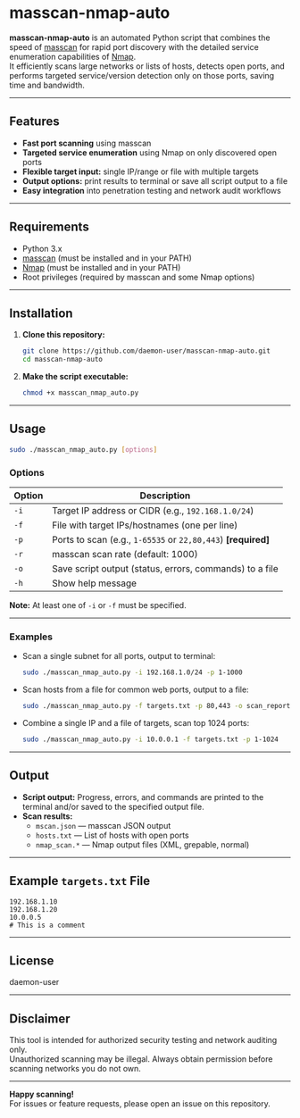 # masscan-nmap-auto

**masscan-nmap-auto** is an automated Python script that combines the speed of [masscan](https://github.com/robertdavidgraham/masscan) for rapid port discovery with the detailed service enumeration capabilities of [Nmap](https://nmap.org/).  
It efficiently scans large networks or lists of hosts, detects open ports, and performs targeted service/version detection only on those ports, saving time and bandwidth.

---

## Features

- **Fast port scanning** using masscan
- **Targeted service enumeration** using Nmap on only discovered open ports
- **Flexible target input:** single IP/range or file with multiple targets
- **Output options:** print results to terminal or save all script output to a file
- **Easy integration** into penetration testing and network audit workflows

---

## Requirements

- Python 3.x
- [masscan](https://github.com/robertdavidgraham/masscan) (must be installed and in your PATH)
- [Nmap](https://nmap.org/) (must be installed and in your PATH)
- Root privileges (required by masscan and some Nmap options)

---

## Installation

1. **Clone this repository:**
   ```bash
   git clone https://github.com/daemon-user/masscan-nmap-auto.git
   cd masscan-nmap-auto
   ```
2. **Make the script executable:**
   ```bash
   chmod +x masscan_nmap_auto.py
   ```

---

## Usage

```bash
sudo ./masscan_nmap_auto.py [options]
```

### **Options**

| Option               | Description                                                               |
|----------------------|---------------------------------------------------------------------------|
| `-i `        | Target IP address or CIDR (e.g., `192.168.1.0/24`)                        |
| `-f `          | File with target IPs/hostnames (one per line)                             |
| `-p `         | Ports to scan (e.g., `1-65535` or `22,80,443`) **[required]**             |
| `-r `          | masscan scan rate (default: 1000)                                         |
| `-o `   | Save script output (status, errors, commands) to a file                   |
| `-h`                 | Show help message                                                         |

**Note:** At least one of `-i` or `-f` must be specified.

---

### **Examples**

- Scan a single subnet for all ports, output to terminal:
  ```bash
  sudo ./masscan_nmap_auto.py -i 192.168.1.0/24 -p 1-1000
  ```

- Scan hosts from a file for common web ports, output to a file:
  ```bash
  sudo ./masscan_nmap_auto.py -f targets.txt -p 80,443 -o scan_report.txt
  ```

- Combine a single IP and a file of targets, scan top 1024 ports:
  ```bash
  sudo ./masscan_nmap_auto.py -i 10.0.0.1 -f targets.txt -p 1-1024
  ```

---

## Output

- **Script output:** Progress, errors, and commands are printed to the terminal and/or saved to the specified output file.
- **Scan results:**  
  - `mscan.json` — masscan JSON output  
  - `hosts.txt` — List of hosts with open ports  
  - `nmap_scan.*` — Nmap output files (XML, grepable, normal)

---

## Example `targets.txt` File

```
192.168.1.10
192.168.1.20
10.0.0.5
# This is a comment
```

---

## License

daemon-user

---

## Disclaimer

This tool is intended for authorized security testing and network auditing only.  
Unauthorized scanning may be illegal. Always obtain permission before scanning networks you do not own.

---

**Happy scanning!**  
For issues or feature requests, please open an issue on this repository.
